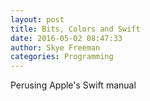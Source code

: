```yaml
---
layout: post 
title: Bits, Colors and Swift
date: 2016-05-02 08:47:33 
author: Skye Freeman 
categories: Programming
---
```


Perusing Apple's Swift manual
